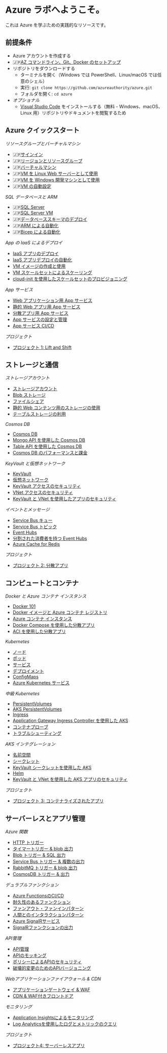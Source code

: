 # Azure ラボへようこそ。

これは Azure を学ぶための実践的なリソースです。

## 前提条件

 - Azure アカウントを作成する
 - 🇯🇵[AZ コマンドライン、Git、Docker のセットアップ](./setup/README.md)
 - リポジトリをダウンロードする
    - ターミナルを開く（Windows では PowerShell、Linux/macOS では任意のシェル）
    - 実行: `git clone https://github.com/azureauthority/azure.git`
     - フォルダを開く: `cd azure`
- _オプショナル_
    - [Visual Studio Code](https://code.visualstudio.com) をインストールする（無料 - Windows、macOS、Linux 用）リポジトリやドキュメントを閲覧するため

## Azure クイックスタート

_リソースグループとバーチャルマシン_

- 🇯🇵[サインイン](/labs/signin/README_jp.md)
- 🇯🇵[リージョンとリソースグループ](/labs/resourcegroups/README_jp.md)
- 🇯🇵[バーチャルマシン](/labs/vm/README_jp.md)
- 🇯🇵[VM を Linux Web サーバーとして使用](/labs/vm-web/README_jp.md)
- 🇯🇵[VM を Windows 開発マシンとして使用](/labs/vm-win/README_jp.md)
- 🇯🇵[VM の自動設定](/labs/vm-config/README_jp.md)

_SQL データベースと ARM_

- 🇯🇵[SQL Server](/labs/sql/README_jp.md)
- 🇯🇵[SQL Server VM](/labs/sql-vm/README_jp.md)
- 🇯🇵[データベーススキーマのデプロイ](/labs/sql-schema/README_jp.md)
- 🇯🇵[ARM による自動化](/labs/arm/README_jp.md)
- 🇯🇵[Bicep による自動化](/labs/arm-bicep/README_jp.md)

_App の IaaS によるデプロイ_

- [IaaS アプリのデプロイ](/labs/iaas-apps/README.md)
- [IaaS アプリデプロイの自動化](/labs/iaas-bicep/README.md)
- [VM イメージの作成と使用](/labs/vm-image/README.md)
- [VM スケールセットによるスケーリング](/labs/vmss-win/README.md)
- [cloud-init を使用したスケールセットのプロビジョニング](/labs/vmss-linux/README.md)

_App サービス_

- [Web アプリケーション用 App サービス](/labs/appservice/README.md)
- [静的 Web アプリ用 App サービス](/labs/appservice-static/README.md)
- [分散アプリ用 App サービス](/labs/appservice-api/README.md)
- [App サービスの設定と管理](/labs/appservice-config/README.md)
- [App サービス CI/CD](/labs/appservice-cicd/README.md)

_プロジェクト_

- [プロジェクト 1: Lift and Shift](/projects/lift-and-shift/README.md)

## ストレージと通信

_ストレージアカウント_

- [ストレージアカウント](/labs/storage/README.md)
- [Blob ストレージ](/labs/storage-blob/README.md)
- [ファイルシェア](/labs/storage-files/README.md)
- [静的 Web コンテンツ用のストレージの使用](/labs/storage-static/README.md)
- [テーブルストレージの利用](/labs/storage-table/README.md)

_Cosmos DB_

- [Cosmos DB](/labs/cosmos/README.md)
- [Mongo API を使用した Cosmos DB](/labs/cosmos-mongo/README.md)
- [Table API を使用した Cosmos DB](/labs/cosmos-table/README.md)
- [Cosmos DB のパフォーマンスと課金](/labs/cosmos-perf/README.md)



_KeyVault と仮想ネットワーク_

- [KeyVault](/labs/keyvault/README.md)
- [仮想ネットワーク](/labs/vnet/README.md)
- [KeyVault アクセスのセキュリティ](/labs/keyvault-access/README.md)
- [VNet アクセスのセキュリティ](/labs/vnet-access/README.md)
- [KeyVault と VNet を使用したアプリのセキュリティ](/labs/vnet-apps/README.md)

_イベントとメッセージ_

- [Service Bus キュー](/labs/servicebus/README.md)
- [Service Bus トピック](/labs/servicebus-pubsub/README.md)
- [Event Hubs](/labs/eventhubs/README.md)
- [分割された消費者を持つ Event Hubs](/labs/eventhubs-consumers/README.md)
- [Azure Cache for Redis](/labs/redis/README.md)

_プロジェクト_

- [プロジェクト 2: 分散アプリ](/projects/distributed/README.md)

## コンピュートとコンテナ

_Docker と Azure コンテナ インスタンス_

- [Docker 101](/labs/docker/README.md)
- [Docker イメージと Azure コンテナ レジストリ](/labs/acr/README.md)
- [Azure コンテナ インスタンス](/labs/aci/README.md)
- [Docker Compose を使用した分散アプリ](/labs/docker-compose/README.md)
- [ACI を使用した分散アプリ](/labs/aci-compose/README.md)

_Kubernetes_

- [ノード](/labs/kubernetes/nodes/README.md)
- [ポッド](/labs/kubernetes/pods/README.md)
- [サービス](/labs/kubernetes/services/README.md)
- [デプロイメント](/labs/kubernetes/deployments/README.md)
- [ConfigMaps](/labs/kubernetes/configmaps/README.md)
- [Azure Kubernetes サービス](/labs/aks/README.md)

_中級 Kubernetes_

- [PersistentVolumes](/labs/kubernetes/persistentvolumes/README.md)
- [AKS PersistentVolumes](/labs/aks-persistentvolumes/README.md)
- [Ingress](/labs/kubernetes/ingress/README.md)
- [Application Gateway Ingress Controller を使用した AKS](/labs/aks-ingress/README.md)
- [コンテナプローブ](/labs/kubernetes/containerprobes/README.md)
- [トラブルシューティング](/labs/kubernetes/troubleshooting/README.md)

_AKS インテグレーション_

- [名前空間](/labs/kubernetes/namespaces/README.md)
- [シークレット](/labs/kubernetes/secrets/README.md)
- [KeyVault シークレットを使用した AKS](/labs/aks-keyvault/README.md)
- [Helm](/labs/kubernetes/helm/README.md)
- [KeyVault と VNet を使用した AKS アプリのセキュリティ](/labs/aks-apps/README.md)

_プロジェクト_

- [プロジェクト 3: コンテナライズされたアプリ](/projects/containerized/README.md)

## サーバーレスとアプリ管理

_Azure 関数_

- [HTTP トリガー](/labs/functions/http/README.md)
- [タイマートリガー & blob 出力](/labs/functions/timer/README.md)
- [Blob トリガー & SQL 出力](/labs/functions/blob/README.md)
- [Service Bus トリガー & 複数の出力](/labs/functions/servicebus/README.md)
- [RabbitMQ トリガー & blob 出力](/labs/functions/rabbitmq/README.md)
- [CosmosDB トリガー & 出力](/labs/functions/cosmos/README.md)

_デュラブルファンクション_

- [Azure FunctionsのCI/CD](/labs/functions/cicd/README.md)
- [耐久性のあるファンクション](/labs/functions-durable/chained/README.md)
- [ファンアウト・ファンインパターン](/labs/functions-durable/fan-out/README.md)
- [人間とのインタラクションパターン](/labs/functions-durable/human/README.md)
- [Azure SignalRサービス](/labs/signalr/README.md)
- [SignalRファンクションの出力](/labs/functions/signalr/README.md)

_API管理_

- [API管理](/labs/apim/README.md)
- [APIのモッキング](/labs/apim-mock/README.md)
- [ポリシーによるAPIのセキュリティ](/labs/apim-policies/README.md)
- [破壊的変更のためのAPIバージョニング](/labs/apim-versioning/README.md)

_Webアプリケーションファイアウォール & CDN_

- [アプリケーションゲートウェイ & WAF](/labs/appgw/README.md)
- [CDN & WAF付きフロントドア](/labs/frontdoor/README.md)

_モニタリング_

- [Application Insightsによるモニタリング](/labs/applicationinsights/README.md)
- [Log Analyticsを使用したログとメトリックのクエリ](/labs/loganalytics/README.md)

_プロジェクト_

- [プロジェクト4: サーバーレスアプリ](/projects/serverless/README.md)
